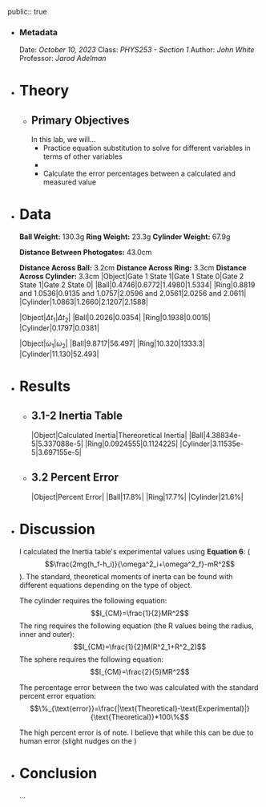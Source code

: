 public:: true

- ### Metadata
  Date: *October 10, 2023*
  Class: *PHYS253 - Section 1*
  Author: *John White*
  Professor: *Jarod Adelman*
- # Theory
	- ## Primary Objectives
	  In this lab, we will...
	  * Practice equation substitution to solve for different variables in terms of other variables
	  * 
	  * Calculate the error percentages between a calculated and measured value
- # Data
  **Ball Weight:** 130.3g
  **Ring Weight:** 23.3g
  **Cylinder Weight:** 67.9g
  
  **Distance Between Photogates:** 43.0cm
  
  **Distance Across Ball:** 3.2cm
  **Distance Across Ring:** 3.3cm
  **Distance Across Cylinder:** 3.3cm
  |Object|Gate 1 State 1|Gate 1 State 0|Gate 2 State 1|Gate 2 State 0|
  |Ball|0.4746|0.6772|1.4980|1.5334|
  |Ring|0.8819 and 1.0536|0.9135 and 1.0757|2.0596 and 2.0561|2.0256 and 2.0611|
  |Cylinder|1.0863|1.2660|2.1207|2.1588|
  
  |Object|$\Delta t_1$|$\Delta t_2$|
  |Ball|0.2026|0.0354|
  |Ring|0.1938|0.0015|
  |Cylinder|0.1797|0.0381|
  
  |Object|$\omega_1$|$\omega_2$|
  |Ball|9.8717|56.497|
  |Ring|10.320|1333.3|
  |Cylinder|11.130|52.493|
- # Results
	- ## 3.1-2 Inertia Table
	  |Object|Calculated Inertia|Thereoretical Inertia|
	  |Ball|4.38834e-5|5.337088e-5|
	  |Ring|0.0924555|0.1124225|
	  |Cylinder|3.11535e-5|3.697155e-5|
	- ## 3.2 Percent Error
	  |Object|Percent Error|
	  |Ball|17.8%|
	  |Ring|17.7%|
	  |Cylinder|21.6%|
- # Discussion
  I calculated the Inertia table's experimental values using **Equation 6**: ($$\frac{2mg(h_f-h_i)}{\omega^2_i+\omega^2_f}-mR^2$$). The standard, theoretical moments of inerta can be found with different equations depending on the type of object.
  
  The cylinder requires the following equation:
  $$I_{CM}=\frac{1}{2}MR^2$$
  The ring requires the following equation (the R values being the radius, inner and outer): 
  $$I_{CM}=\frac{1}{2}M(R^2_1+R^2_2)$$
  The sphere requires the following equation:
  $$I_{CM}=\frac{2}{5}MR^2$$
  
  The percentage error between the two was calculated with the standard percent error equation:
  $$\%_{\text{error}}=\frac{|\text{Theoretical}-\text{Experimental}|}{\text{Theoretical}}*100\%$$
  
  The high percent error is of note. I believe that while this can be due to human error (slight nudges on the )
- # Conclusion
  ...